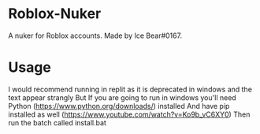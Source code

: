 # Roblox-Nuker
A nuker for Roblox accounts. Made by Ice Bear#0167.
# Usage
I would recommend running in replit as it is deprecated in windows and the text appear strangly
But If you are going to run in windows you'll need Python (https://www.python.org/downloads/) installed
And have pip installed as well (https://www.youtube.com/watch?v=Ko9b_vC6XY0)
Then run the batch called install.bat
